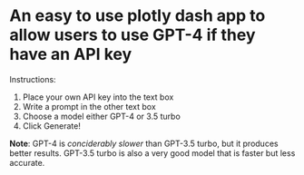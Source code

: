 # An easy to use plotly dash app to allow users to use GPT-4 if they have an API key

Instructions:
1. Place your own API key into the text box
2. Write a prompt in the other text box
3. Choose a model either GPT-4 or 3.5 turbo
4. Click Generate!
   
**Note**: GPT-4 is *conciderably slower* than GPT-3.5 turbo, but it produces better results. GPT-3.5 turbo is also a very good model that is faster but less accurate.